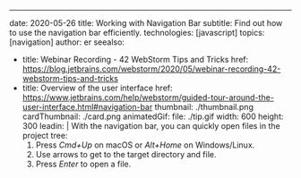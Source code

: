 ---
date: 2020-05-26
title: Working with Navigation Bar
subtitle: Find out how to use the navigation bar efficiently.
technologies: [javascript]
topics: [navigation]
author: er
seealso:
- title: Webinar Recording - 42 WebStorm Tips and Tricks
  href: https://blog.jetbrains.com/webstorm/2020/05/webinar-recording-42-webstorm-tips-and-tricks
- title: Overview of the user interface
  href: https://www.jetbrains.com/help/webstorm/guided-tour-around-the-user-interface.html#navigation-bar
thumbnail: ./thumbnail.png
cardThumbnail: ./card.png
animatedGif:
  file: ./tip.gif
  width: 600
  height: 300
leadin: |
  With the navigation bar, you can quickly open files in the project tree: 
  1. Press *Cmd+Up* on macOS or *Alt+Home* on Windows/Linux.
  2. Use arrows to get to the target directory and file.
  3. Press *Enter* to open a file.

